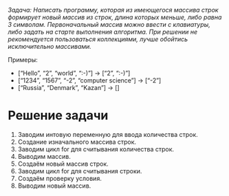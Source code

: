*Задача: Написать программу, которая из имеющегося массива строк формирует новый массив 
из строк, длина которых меньше, либо равна 3 символам. Первоначальный массив можно ввести 
с клавиатуры, либо задать на старте выполнения алгоритма. При решении не рекомендуется
пользоваться коллекциями, лучше обойтись исключительно массивами.*

Примеры:
- [“Hello”, “2”, “world”, “:-)”] → [“2”, “:-)”]
- [“1234”, “1567”, “-2”, “computer science”] → [“-2”]
- [“Russia”, “Denmark”, “Kazan”] → []

# Решение задачи

1. Заводим интовую переменную для ввода количества строк.
2. Создание изначального массива строк.
3. Заводим цикл for для считывания количества строк.
4. Выводим массив.
5. Создаём новый массив строк.
6. Заводим цикл for для считывания строки.
7. Создаём проверку условия.
8. Выводим новый массив.